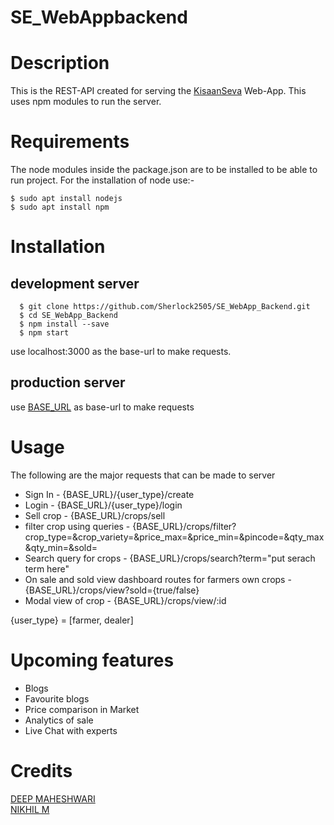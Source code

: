 # SE_WebAppbackend

# Description

This is the REST-API created for serving the [KisaanSeva](https://kisanseva.vercel.app/) Web-App. This uses npm modules to run the server.

# Requirements

The node modules inside the package.json are to be installed to be able to run project.
For the installation of node use:-

    $ sudo apt install nodejs
    $ sudo apt install npm


# Installation

## development server

      $ git clone https://github.com/Sherlock2505/SE_WebApp_Backend.git
      $ cd SE_WebApp_Backend
      $ npm install --save
      $ npm start

use localhost:3000 as the base-url to make requests.

## production server

use [BASE_URL](https://https://fathomless-tundra-87077.herokuapp.com) as base-url to make requests

# Usage

The following are the major requests that can be made to server
* Sign In - {BASE_URL}/{user_type}/create
* Login - {BASE_URL}/{user_type}/login
* Sell crop - {BASE_URL}/crops/sell
* filter crop using queries - {BASE_URL}/crops/filter?crop_type=&crop_variety=&price_max=&price_min=&pincode=&qty_max&qty_min=&sold=
* Search query for crops - {BASE_URL}/crops/search?term="put serach term here"
* On sale and sold view dashboard routes for farmers own crops - {BASE_URL}/crops/view?sold={true/false}
* Modal view of crop - {BASE_URL}/crops/view/:id

{user_type} = [farmer, dealer]

# Upcoming features

* Blogs
* Favourite blogs
* Price comparison in Market
* Analytics of sale
* Live Chat with experts

# Credits

  [DEEP MAHESHWARI](https://github.com/Sherlock2505)      
  [NIKHIL M](https://github.com/officialynik)
